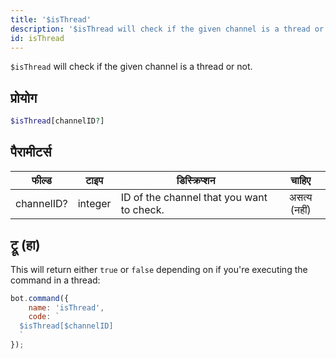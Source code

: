 ```yaml
---
title: '$isThread'
description: '$isThread will check if the given channel is a thread or not.'
id: isThread
---
```


`$isThread` will check if the given channel is a thread or not.

## प्रोयोग

```php
$isThread[channelID?]
```

## पैरामीटर्स

| फील्ड      | टाइप    | डिस्क्रिप्शन                              |    चाहिए     |
| ---------- | ------- | ----------------------------------------- |:------------:|
| channelID? | integer | ID of the channel that you want to check. | असत्य (नहीं) |

## ट्रू (हा)

This will return either `true` or `false` depending on if you're executing the command in a thread:

```javascript
bot.command({
    name: 'isThread',
    code: `
  $isThread[$channelID]
  `
});
```